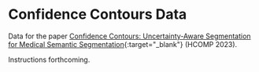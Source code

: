 # Confidence Contours Data

Data for the paper [Confidence Contours: Uncertainty-Aware Segmentation for Medical Semantic Segmentation](https://arxiv.org/abs/2308.07528){:target="_blank"} (HCOMP 2023).

Instructions forthcoming.
